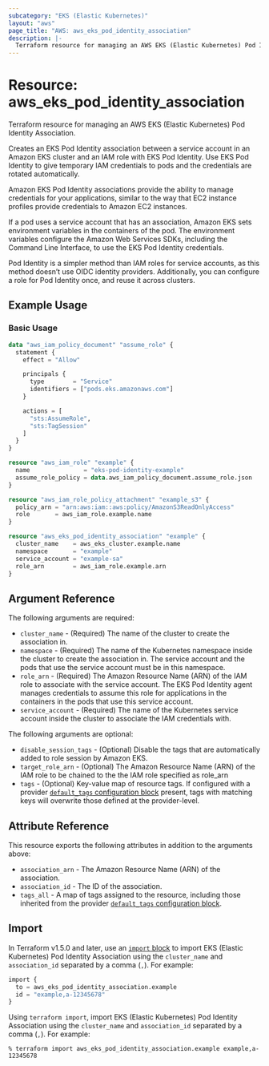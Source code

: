 ```yaml
---
subcategory: "EKS (Elastic Kubernetes)"
layout: "aws"
page_title: "AWS: aws_eks_pod_identity_association"
description: |-
  Terraform resource for managing an AWS EKS (Elastic Kubernetes) Pod Identity Association.
---
```


# Resource: aws_eks_pod_identity_association

Terraform resource for managing an AWS EKS (Elastic Kubernetes) Pod Identity Association.

Creates an EKS Pod Identity association between a service account in an Amazon EKS cluster and an IAM role with EKS Pod Identity. Use EKS Pod Identity to give temporary IAM credentials to pods and the credentials are rotated automatically.

Amazon EKS Pod Identity associations provide the ability to manage credentials for your applications, similar to the way that EC2 instance profiles provide credentials to Amazon EC2 instances.

If a pod uses a service account that has an association, Amazon EKS sets environment variables in the containers of the pod. The environment variables configure the Amazon Web Services SDKs, including the Command Line Interface, to use the EKS Pod Identity credentials.

Pod Identity is a simpler method than IAM roles for service accounts, as this method doesn’t use OIDC identity providers. Additionally, you can configure a role for Pod Identity once, and reuse it across clusters.

## Example Usage

### Basic Usage

```terraform
data "aws_iam_policy_document" "assume_role" {
  statement {
    effect = "Allow"

    principals {
      type        = "Service"
      identifiers = ["pods.eks.amazonaws.com"]
    }

    actions = [
      "sts:AssumeRole",
      "sts:TagSession"
    ]
  }
}

resource "aws_iam_role" "example" {
  name               = "eks-pod-identity-example"
  assume_role_policy = data.aws_iam_policy_document.assume_role.json
}

resource "aws_iam_role_policy_attachment" "example_s3" {
  policy_arn = "arn:aws:iam::aws:policy/AmazonS3ReadOnlyAccess"
  role       = aws_iam_role.example.name
}

resource "aws_eks_pod_identity_association" "example" {
  cluster_name    = aws_eks_cluster.example.name
  namespace       = "example"
  service_account = "example-sa"
  role_arn        = aws_iam_role.example.arn
}
```

## Argument Reference

The following arguments are required:

* `cluster_name` - (Required) The name of the cluster to create the association in.
* `namespace` - (Required) The name of the Kubernetes namespace inside the cluster to create the association in. The service account and the pods that use the service account must be in this namespace.
* `role_arn` - (Required) The Amazon Resource Name (ARN) of the IAM role to associate with the service account. The EKS Pod Identity agent manages credentials to assume this role for applications in the containers in the pods that use this service account.
* `service_account` - (Required) The name of the Kubernetes service account inside the cluster to associate the IAM credentials with.

The following arguments are optional:

* `disable_session_tags` - (Optional) Disable the tags that are automatically added to role session by Amazon EKS.
* `target_role_arn` - (Optional) The Amazon Resource Name (ARN) of the IAM role to be chained to the the IAM role specified as role_arn
* `tags` - (Optional) Key-value map of resource tags. If configured with a provider [`default_tags` configuration block](https://registry.terraform.io/providers/hashicorp/aws/latest/docs#default_tags-configuration-block) present, tags with matching keys will overwrite those defined at the provider-level.

## Attribute Reference

This resource exports the following attributes in addition to the arguments above:

* `association_arn` - The Amazon Resource Name (ARN) of the association.
* `association_id` - The ID of the association.
* `tags_all` - A map of tags assigned to the resource, including those inherited from the provider [`default_tags` configuration block](https://registry.terraform.io/providers/hashicorp/aws/latest/docs#default_tags-configuration-block).

## Import

In Terraform v1.5.0 and later, use an [`import` block](https://developer.hashicorp.com/terraform/language/import) to import EKS (Elastic Kubernetes) Pod Identity Association using the `cluster_name` and `association_id` separated by a comma (`,`). For example:

```terraform
import {
  to = aws_eks_pod_identity_association.example
  id = "example,a-12345678"
}
```

Using `terraform import`, import EKS (Elastic Kubernetes) Pod Identity Association using the `cluster_name` and `association_id` separated by a comma (`,`). For example:

```console
% terraform import aws_eks_pod_identity_association.example example,a-12345678
```
